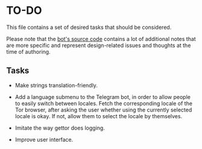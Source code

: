 # TO-DO

This file contains a set of desired tasks that should be considered.

Please note that the [bot's source code](src/bot.py) contains a lot of additional notes that are more specific and represent design-related issues and thoughts at the time of authoring.

## Tasks

- Make strings translation-friendly.

- Add a language submenu to the Telegram bot, in order to allow people to easily switch between locales. Fetch the corresponding locale of the Tor browser, after asking the user whether using the currently selected locale is okay. If not, allow them to select the locale by themselves.

- Imitate the way gettor does logging.

- Improve user interface.
